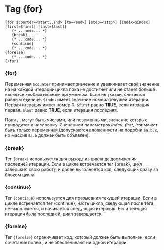 Tag {for}
=========

```smarty
{for $counter=<start..end> [to=<end>] [step=<step>] [index=$index] [first=$first] [last=$last]}
   {* ...code... *}
   {break}
   {* ...code... *}
   {continue}
   {* ...code... *}
{forelse}
   {* ...code... *}
{/for}
```

### {for}

Переменная `$counter` принимает значение <start> и увеличивает своё значение на <step> на каждой итерации цикла пока не достигнет или не станет больше <end>.
<step> является необязательным аргументом. Если не указан, считается равным единице.
`$index` имеет значение номера текущей итерации. Первая итерация имеет номер 0.
`$first` равно **TRUE**, если итерация первая.
`$last` равно **TRUE**, если итерация последняя.

Поля <start>, <end>, <step> могут быть числами, или переменными, значение которых приводится к числовому.
Значением параметров _index_, _first_, _last_ может быть только переменная (допускаются вложенности на подобии `$a.b.c`, но массив `$a.b` должен быть объявлен).


### {break}

Тег `{break}` используется для выхода из цикла до достижения последней итерации. Если в цикле встречается тег {break}, цикл завершает свою работу, и далее выполняется код, следующий сразу за блоком цикла


### {continue}

Тег `{continue}` используется для прерывания текущей итерации. Если в цикле встречается тег {continue}, часть цикла, следующая после тега, не выполняется, и начинается следующая итерация. Если текущая итерация была последней, цикл завершается.


### {forelse}

Тег `{forelse}` ограничивает код, который должен быть выполнен, если сочетание полей <start>, <end> и <step> не обеспечивают ни одной итерации.
